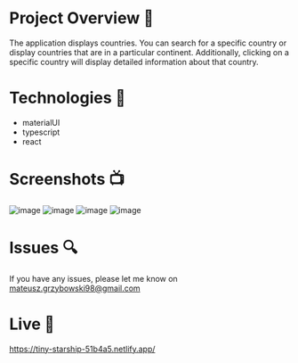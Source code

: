 # Project Overview 🎉
The application displays countries. You can search for a specific country or display countries that are in a particular continent. Additionally, clicking on a specific country will display detailed information about that country.

# Technologies 🔧

- materialUI
- typescript
- react 

# Screenshots 📺
![image](https://user-images.githubusercontent.com/61913031/230574499-8294b0a0-413e-411b-811c-b176c2916b44.png)
![image](https://user-images.githubusercontent.com/61913031/230574547-cd8472a9-d13f-4c1f-82d1-2cde5e5f00b6.png)
![image](https://user-images.githubusercontent.com/61913031/230574577-cf58a2f2-d575-49ca-8adb-e5783b7da469.png)
![image](https://user-images.githubusercontent.com/61913031/230574670-a67f4f8b-0a00-4103-9461-a65fa7bc2e85.png)


# Issues 🔍

If you have any issues, please let me know on mateusz.grzybowski98@gmail.com

# Live 📍

https://tiny-starship-51b4a5.netlify.app/
